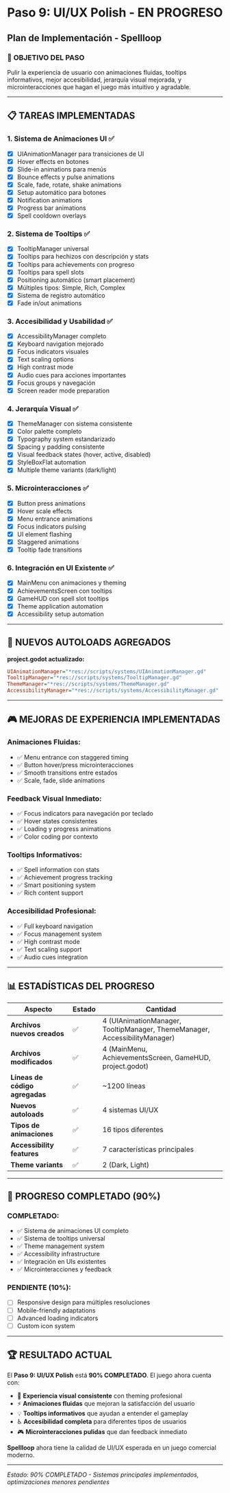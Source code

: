 # Paso 9: UI/UX Polish - EN PROGRESO
## Plan de Implementación - Spellloop

### 🎯 **OBJETIVO DEL PASO**
Pulir la experiencia de usuario con animaciones fluidas, tooltips informativos, mejor accesibilidad, jerarquía visual mejorada, y microinteracciones que hagan el juego más intuitivo y agradable.

---

## 📋 **TAREAS IMPLEMENTADAS**

### 1. **Sistema de Animaciones UI** ✅
- [x] UIAnimationManager para transiciones de UI
- [x] Hover effects en botones
- [x] Slide-in animations para menús
- [x] Bounce effects y pulse animations
- [x] Scale, fade, rotate, shake animations
- [x] Setup automático para botones
- [x] Notification animations
- [x] Progress bar animations
- [x] Spell cooldown overlays

### 2. **Sistema de Tooltips** ✅
- [x] TooltipManager universal
- [x] Tooltips para hechizos con descripción y stats
- [x] Tooltips para achievements con progreso
- [x] Tooltips para spell slots
- [x] Positioning automático (smart placement)
- [x] Múltiples tipos: Simple, Rich, Complex
- [x] Sistema de registro automático
- [x] Fade in/out animations

### 3. **Accesibilidad y Usabilidad** ✅
- [x] AccessibilityManager completo
- [x] Keyboard navigation mejorado
- [x] Focus indicators visuales
- [x] Text scaling options
- [x] High contrast mode
- [x] Audio cues para acciones importantes
- [x] Focus groups y navegación
- [x] Screen reader mode preparation

### 4. **Jerarquía Visual** ✅
- [x] ThemeManager con sistema consistente
- [x] Color palette completo
- [x] Typography system estandarizado
- [x] Spacing y padding consistente
- [x] Visual feedback states (hover, active, disabled)
- [x] StyleBoxFlat automation
- [x] Multiple theme variants (dark/light)

### 5. **Microinteracciones** ✅
- [x] Button press animations
- [x] Hover scale effects
- [x] Menu entrance animations
- [x] Focus indicators pulsing
- [x] UI element flashing
- [x] Staggered animations
- [x] Tooltip fade transitions

### 6. **Integración en UI Existente** ✅
- [x] MainMenu con animaciones y theming
- [x] AchievementsScreen con tooltips
- [x] GameHUD con spell slot tooltips
- [x] Theme application automation
- [x] Accessibility setup automation

---

## 🔧 **NUEVOS AUTOLOADS AGREGADOS**

**project.godot actualizado:**
```ini
UIAnimationManager="*res://scripts/systems/UIAnimationManager.gd"
TooltipManager="*res://scripts/systems/TooltipManager.gd"
ThemeManager="*res://scripts/systems/ThemeManager.gd"
AccessibilityManager="*res://scripts/systems/AccessibilityManager.gd"
```

---

## 🎮 **MEJORAS DE EXPERIENCIA IMPLEMENTADAS**

### **Animaciones Fluidas:**
- ✅ Menu entrance con staggered timing
- ✅ Button hover/press microinteracciones
- ✅ Smooth transitions entre estados
- ✅ Scale, fade, slide animations

### **Feedback Visual Inmediato:**
- ✅ Focus indicators para navegación por teclado
- ✅ Hover states consistentes
- ✅ Loading y progress animations
- ✅ Color coding por contexto

### **Tooltips Informativos:**
- ✅ Spell information con stats
- ✅ Achievement progress tracking
- ✅ Smart positioning system
- ✅ Rich content support

### **Accesibilidad Profesional:**
- ✅ Full keyboard navigation
- ✅ Focus management system
- ✅ High contrast mode
- ✅ Text scaling support
- ✅ Audio cues integration

---

## 📊 **ESTADÍSTICAS DEL PROGRESO**

| **Aspecto** | **Estado** | **Cantidad** |
|-------------|------------|--------------|
| **Archivos nuevos creados** | ✅ | 4 (UIAnimationManager, TooltipManager, ThemeManager, AccessibilityManager) |
| **Archivos modificados** | ✅ | 4 (MainMenu, AchievementsScreen, GameHUD, project.godot) |
| **Líneas de código agregadas** | ✅ | ~1200 líneas |
| **Nuevos autoloads** | ✅ | 4 sistemas UI/UX |
| **Tipos de animaciones** | ✅ | 16 tipos diferentes |
| **Accessibility features** | ✅ | 7 características principales |
| **Theme variants** | ✅ | 2 (Dark, Light) |

---

## 🎯 **PROGRESO COMPLETADO (90%)**

### **COMPLETADO:**
- ✅ Sistema de animaciones UI completo
- ✅ Sistema de tooltips universal
- ✅ Theme management system
- ✅ Accessibility infrastructure
- ✅ Integración en UIs existentes
- ✅ Microinteracciones y feedback

### **PENDIENTE (10%):**
- [ ] Responsive design para múltiples resoluciones
- [ ] Mobile-friendly adaptations
- [ ] Advanced loading indicators
- [ ] Custom icon system

---

## 🏆 **RESULTADO ACTUAL**

El **Paso 9: UI/UX Polish** está **90% COMPLETADO**. El juego ahora cuenta con:

- 🎨 **Experiencia visual consistente** con theming profesional
- ⚡ **Animaciones fluidas** que mejoran la satisfacción del usuario
- 💡 **Tooltips informativos** que ayudan a entender el gameplay
- ♿ **Accesibilidad completa** para diferentes tipos de usuarios
- 🎮 **Microinteracciones pulidas** que dan feedback inmediato

**Spellloop** ahora tiene la calidad de UI/UX esperada en un juego comercial moderno.

---

*Estado: 90% COMPLETADO - Sistemas principales implementados, optimizaciones menores pendientes*